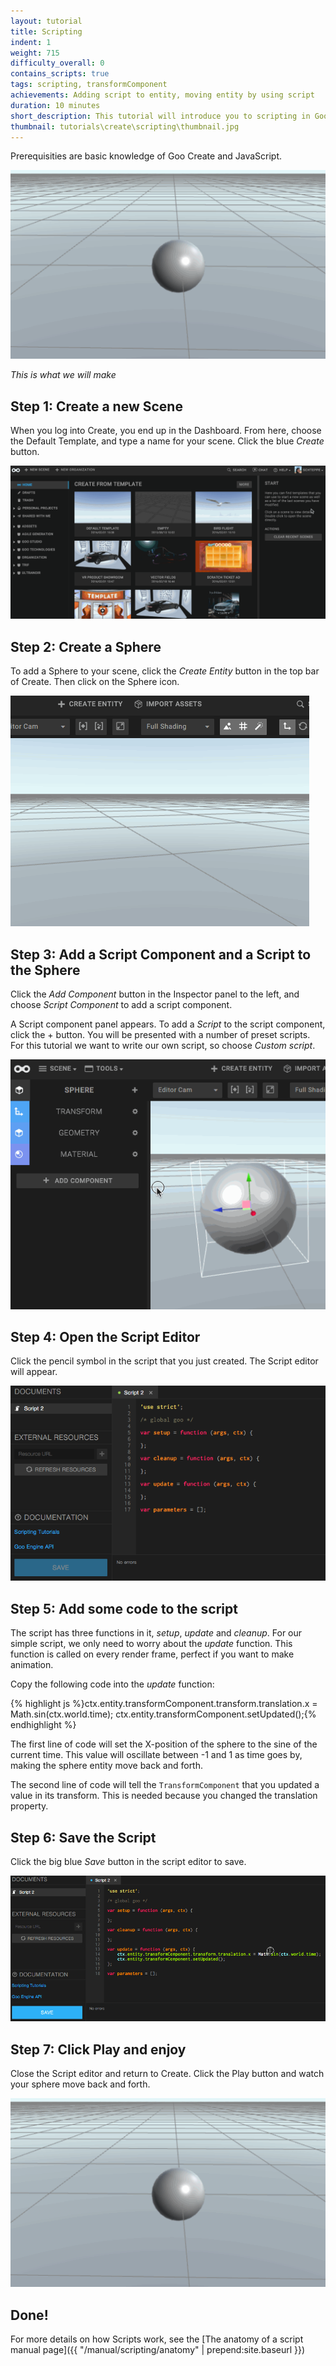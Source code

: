 ```yaml
---
layout: tutorial
title: Scripting
indent: 1
weight: 715
difficulty_overall: 0
contains_scripts: true
tags: scripting, transformComponent
achievements: Adding script to entity, moving entity by using script
duration: 10 minutes
short_description: This tutorial will introduce you to scripting in Goo Create. We will make a script that moves a sphere back and forth.
thumbnail: tutorials\create\scripting\thumbnail.jpg
---
```

Prerequisities are basic knowledge of Goo Create and JavaScript.

![](moving-sphere.gif)

*This is what we will make*

## Step 1: Create a new Scene

When you log into Create, you end up in the Dashboard. From here, choose the Default Template, and type a name for your scene. Click the blue *Create* button.

![](create-new-scene.gif)


## Step 2: Create a Sphere

To add a Sphere to your scene, click the *Create Entity* button in the top bar of Create. Then click on the Sphere icon.

![](create-add-sphere.gif)


## Step 3: Add a Script Component and a Script to the Sphere

Click the *Add Component* button in the Inspector panel to the left, and choose *Script Component* to add a script component.

A Script component panel appears. To add a *Script* to the script component, click the + button. You will be presented with a number of preset scripts. For this tutorial we want to write our own script, so choose *Custom script*.

![](create-add-script.gif)

## Step 4: Open the Script Editor

Click the pencil symbol in the script that you just created. The Script editor will appear.

![](script-editor.png)

## Step 5: Add some code to the script

The script has three functions in it, *setup*, *update* and *cleanup*. For our simple script, we only need to worry about the *update* function. This function is called on every render frame, perfect if you want to make animation.

Copy the following code into the *update* function:

{% highlight js %}ctx.entity.transformComponent.transform.translation.x = Math.sin(ctx.world.time);
ctx.entity.transformComponent.setUpdated();{% endhighlight %}

The first line of code will set the X-position of the sphere to the sine of the current time. This value will oscillate between -1 and 1 as time goes by, making the sphere entity move back and forth.

The second line of code will tell the ```TransformComponent``` that you updated a value in its transform. This is needed because you changed the translation property.

## Step 6: Save the Script

Click the big blue *Save* button in the script editor to save.

![](create-save-script.gif)

## Step 7: Click Play and enjoy

Close the Script editor and return to Create. Click the Play button and watch your sphere move back and forth.

![](moving-sphere.gif)

## Done!

For more details on how Scripts work, see the [The anatomy of a script manual page]({{ "/manual/scripting/anatomy" | prepend:site.baseurl }})
